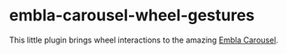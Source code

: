 # embla-carousel-wheel-gestures

This little plugin brings wheel interactions to the amazing [Embla Carousel](https://github.com/davidcetinkaya/embla-carousel).
